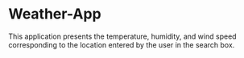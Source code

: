 # Weather-App
This application presents the temperature, humidity, and wind speed corresponding to the location entered by the user in the search box.
